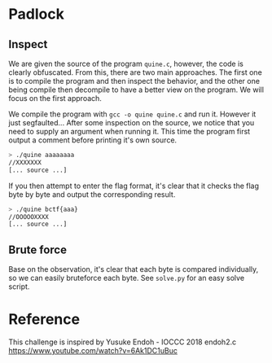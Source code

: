 # Padlock
## Inspect
We are given the source of the program `quine.c`, however, the code is clearly obfuscated.
From this, there are two main approaches. The first one is to compile the program and then inspect the behavior, and the other one being compile then decompile to have a better view on the program. We will focus on the first approach.

We compile the program with `gcc -o quine quine.c` and run it. However it just segfaulted...
After some inspection on the source, we notice that you need to supply an argument when running it. This time the program first output a comment before printing it's own source.
```bash
> ./quine aaaaaaaa
//XXXXXXX
[... source ...]
```

If you then attempt to enter the flag format, it's clear that it checks the flag byte by byte and output the corresponding result.
```bash
> ./quine bctf{aaa}
//OOOOOXXXX
[... source ...]
```

## Brute force
Base on the observation, it's clear that each byte is compared individually, so we can easily bruteforce each byte. See `solve.py` for an easy solve script.

# Reference
This challenge is inspired by Yusuke Endoh - IOCCC 2018 endoh2.c https://www.youtube.com/watch?v=6Ak1DC1uBuc
